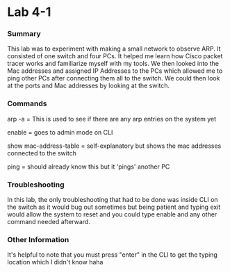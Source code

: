 # Lab 4-1

### Summary
This lab was to experiment with making a small network to observe ARP. It consisted of one switch and four PCs. It helped me learn how Cisco packet tracer works and familiarize myself with my tools. We then looked into the Mac addresses and assigned IP Addresses to the PCs which allowed me to ping other PCs after connecting them all to the switch. We could then look at the ports and Mac addresses by looking at the switch.

### Commands

arp -a = This is used to see if there are any arp entries on the system yet

enable = goes to admin mode on CLI

show mac-address-table = self-explanatory but shows the mac addresses connected to the switch

ping = should already know this but it 'pings' another PC

### Troubleshooting
In this lab, the only troubleshooting that had to be done was inside CLI on the switch as it would bug out sometimes but being patient and typing exit would allow the system to reset and you could type enable and any other command needed afterward. 

### Other Information
It's helpful to note that you must press "enter" in the CLI to get the typing location which I didn't know haha
